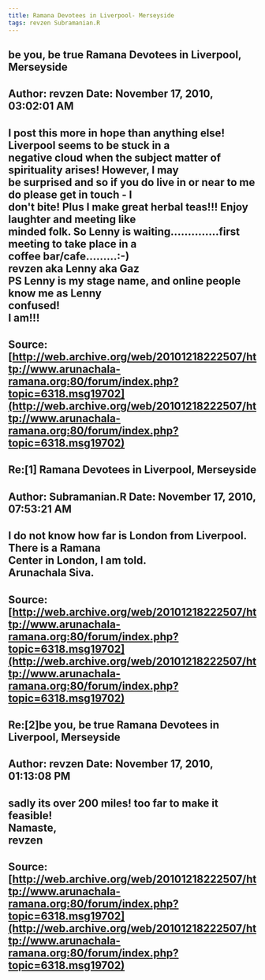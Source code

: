 ```yaml
--- 
title: Ramana Devotees in Liverpool- Merseyside   
tags: revzen Subramanian.R  
---  
```

## be you, be true Ramana Devotees in Liverpool, Merseyside  
Author: revzen              Date: November 17, 2010, 03:02:01 AM  
---  
I post this more in hope than anything else! Liverpool seems to be stuck in a  
negative cloud when the subject matter of spirituality arises! However, I may  
be surprised and so if you do live in or near to me do please get in touch - I  
don't bite! Plus I make great herbal teas!!! Enjoy laughter and meeting like  
minded folk. So Lenny is waiting..............first meeting to take place in a  
coffee bar/cafe.........:-)   
revzen aka Lenny aka Gaz   
PS Lenny is my stage name, and online people know me as Lenny   
confused!   
I am!!!
 ---  
Source:[http://web.archive.org/web/20101218222507/http://www.arunachala-ramana.org:80/forum/index.php?topic=6318.msg19702](http://web.archive.org/web/20101218222507/http://www.arunachala-ramana.org:80/forum/index.php?topic=6318.msg19702)   
---  

## Re:[1] Ramana Devotees in Liverpool, Merseyside  
Author: Subramanian.R       Date: November 17, 2010, 07:53:21 AM  
---  
I do not know how far is London from Liverpool. There is a Ramana   
Center in London, I am told.   
Arunachala Siva.
 ---  
Source:[http://web.archive.org/web/20101218222507/http://www.arunachala-ramana.org:80/forum/index.php?topic=6318.msg19702](http://web.archive.org/web/20101218222507/http://www.arunachala-ramana.org:80/forum/index.php?topic=6318.msg19702)   
---  

## Re:[2]be you, be true  Ramana Devotees in Liverpool, Merseyside  
Author: revzen              Date: November 17, 2010, 01:13:08 PM  
---  
sadly its over 200 miles! too far to make it feasible!   
Namaste,   
revzen
 ---  
Source:[http://web.archive.org/web/20101218222507/http://www.arunachala-ramana.org:80/forum/index.php?topic=6318.msg19702](http://web.archive.org/web/20101218222507/http://www.arunachala-ramana.org:80/forum/index.php?topic=6318.msg19702)   
---  


